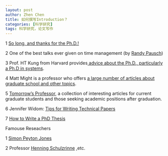 ```yaml
---
layout: post
author: Zhen Chen
title: 如何撰写Introduction？
categories: [科学研究]
tags: 科学研究，论文写作
---
```


1 [So long, and thanks for the Ph.D.! ](http://www.cs.unc.edu/~azuma/hitch4.html)

2 One of the best talks ever given on time management (by [Randy Pausch](http://www.cs.virginia.edu/helpnet/Time/time.html))

3 Prof. HT Kung from Harvard provides[ advice about the Ph.D., particularly a Ph.D in systems](https://www.eecs.harvard.edu/htk/phdadvice/).

4 Matt Might is a professor who offers [a large number of articles about graduate school and other topics](http://matt.might.net/articles/). 

5 [Tomorrow’s Professor](https://tomprof.stanford.edu/), a collection of interesting articles for current graduate students and those seeking academic positions after graduation.

6 Jennifer Widom: [Tips for Writing Technical Papers](http://cs.stanford.edu/people/widom/paper-writing.html#title) 

7 [How to Write a PhD Thesis](http://newt.phys.unsw.edu.au/~jw/thesis.html)


Famouse Reseachers

1 [Simon Peyton Jones](https://www.microsoft.com/en-us/research/people/simonpj/?from=http%3A%2F%2Fresearch.microsoft.com%2F%7Esimonpj%2Fpapers%2Fgiving-a-talk%2Fgiving-a-talk.htm ) 

2 Professor [Henning Schulzrinne](http://www.cs.columbia.edu/~hgs/) ,etc.